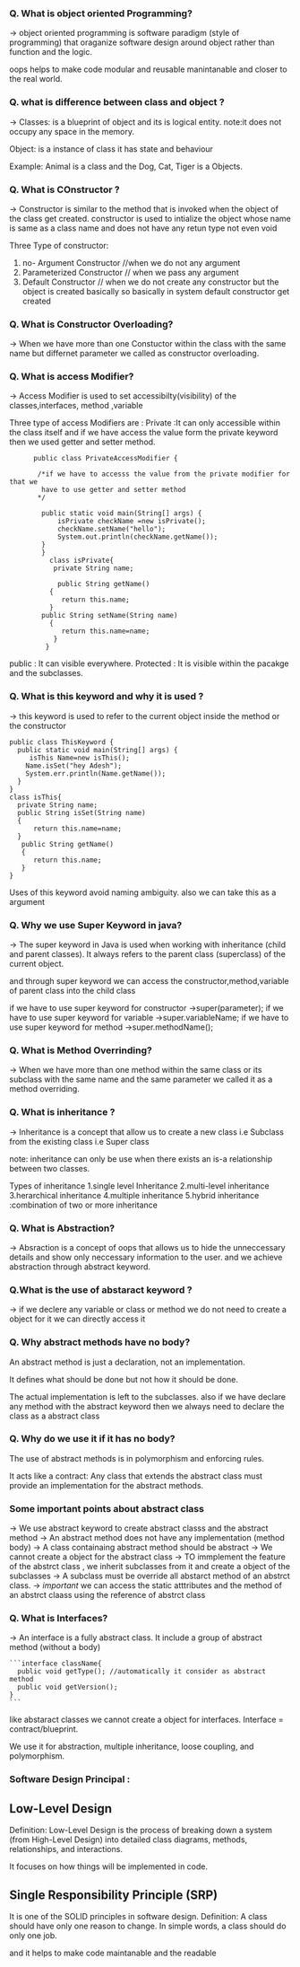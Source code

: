 ### Q. What is object oriented Programming?
-> object oriented programming is software paradigm (style of programming) that oraganize software design around object rather than function and the logic.
 
 oops helps to make code modular and reusable manintanable and closer to the real world.

### Q. what is difference between class and  object ?
 -> Classes: is a blueprint of object and its is logical entity.
  note:it does not occupy any space in the memory.

   Object: is a instance of class it has state and behaviour 

   Example: Animal is a class and the Dog, Cat, Tiger is a Objects.

### Q. What is COnstructor ?
-> Constructor is similar to the method that is invoked when the object of the class get created.
   constructor is used to intialize the object whose name is same as a class name and does not have any retun type not even void 

   Three Type of constructor:
   1. no- Argument Constructor //when we do not any argument 
   2. Parameterized Constructor // when we pass any argument 
   3. Default Constructor  // when we do not create any constructor but the object is created basically so basically in system default constructor get created 

### Q. What is Constructor Overloading? 

-> When we have more than one Constuctor within the class with the same name but differnet parameter we called as constructor overloading.

### Q. What is access Modifier?

-> Access Modifier is used to set accessibilty(visibility) of the classes,interfaces, method ,variable 

 Three type of access Modifiers are :
 Private  :It can only accessible within the class itself and if we have access the value form the private keyword then  we used  getter and setter method.


 ```package OOPSConcept.L1;
       public class PrivateAccessModifier {

        /*if we have to accesss the value from the private modifier for that we 
         have to use getter and setter method 
        */

         public static void main(String[] args) {
             isPrivate checkName =new isPrivate();
             checkName.setName("hello");
             System.out.println(checkName.getName());
         }
         }
           class isPrivate{
            private String name;

             public String getName()
           {
              return this.name;
           }
         public String setName(String name)
           { 
              return this.name=name;
            }
          }
 ```

 public : It can visible everywhere.
 Protected : It is visible within the pacakge and the subclasses.

### Q.  What is this keyword and why it is used ?
 -> this keyword is used to refer to the current object inside the method or the constructor 
          
  ```package OOPSConcept.L1;
public class ThisKeyword {
    public static void main(String[] args) {
       isThis Name=new isThis();
      Name.isSet("hey Adesh");
      System.err.println(Name.getName());
    }
}
class isThis{
    private String name;
    public String isSet(String name)
    {
        return this.name=name;
    }
     public String getName()
     {
        return this.name;
     }
}
```

Uses of this keyword avoid naming ambiguity.  also we can take this as a argument 


### Q. Why we use Super Keyword in java?
-> The super keyword in Java is used when working with inheritance (child and parent classes). It always refers to the parent class (superclass) of the current object.

  and through super keyword we can access the constructor,method,variable of parent class into the child class 

  if we have to use super keyword for constructor ->super(parameter);
  if we have to use super keyword for variable ->super.variableName;
  if we have to use super keyword for method ->super.methodName();


### Q. What is Method Overrinding?
-> When we have more than one method within the same class or its subclass with the same name and the same parameter we called it as a method overriding. 

### Q. What is inheritance ?
-> Inheritance is a concept that allow us to create a new class i.e Subclass from the existing class i.e Super class

note: inheritance can only be use when there exists an is-a relationship between two classes.

Types of inheritance
1.single level Inheritance
2.multi-level inheritance
3.herarchical inheritance
4.multiple inheritance
5.hybrid inheritance :combination of two or more inheritance

### Q. What is Abstraction?
-> Absraction is a concept of oops that allows us to hide the unneccessary details and show only neccessary information to the user.
and we achieve abstraction through abstract keyword.

### Q.What is the use of abstaract keyword ?
-> if we declere any variable or class or method we do not need to create a object for it we can directly access it 

### Q. Why abstract methods have no body?

An abstract method is just a declaration, not an implementation.

It defines what should be done but not how it should be done.

The actual implementation is left to the subclasses. 
also if we have declare any method with the abstract keyword then we always need to declare the class as a abstract class


### Q. Why do we use it if it has no body?

The use of abstract methods is in polymorphism and enforcing rules.

It acts like a contract:
Any class that extends the abstract class must provide an implementation for the abstract methods.

### Some important points about abstract class

-> We use abstract keyword to create abstract classs and the abstract method 
-> An abstract method does not have any implementation (method body)
-> A class containaing abstract method should be abstract
-> We cannot create a object for the abstract class
-> TO immplement the feature of the abstrct class , we inherit subclasses from it and create a object of the subclasses 
-> A subclass must be override all abstarct method of an abstrct class.
-> *important* we can access the static atttributes and the method of an abstrct claass using the reference of abstrct class

### Q. What is Interfaces?
-> An interface is a fully abstract class. It include a group of abstract method (without a body)

    ```interface className{
      public void getType(); //automatically it consider as abstract method 
      public void getVersion(); 
    }
    ```

like abstaract classes we cannot create a object for interfaces.
Interface = contract/blueprint.

We use it for abstraction, multiple inheritance, loose coupling, and polymorphism.

### Software Design Principal : 
## Low-Level Design

Definition: Low-Level Design is the process of breaking down a system (from High-Level Design) into detailed class diagrams, methods, relationships, and interactions.

It focuses on how things will be implemented in code.

## Single Responsibility Principle (SRP)

It is one of the SOLID principles in software design.
Definition: A class should have only one reason to change.
In simple words, a class should do only one job.

and it helps to make code maintanable and the readable 